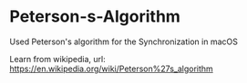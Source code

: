 # Peterson-s-Algorithm
Used Peterson's algorithm for the Synchronization in macOS

Learn from wikipedia, url: https://en.wikipedia.org/wiki/Peterson%27s_algorithm
